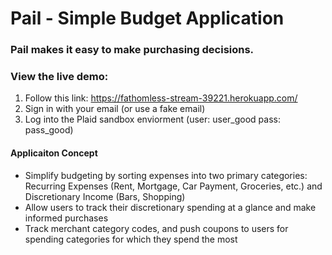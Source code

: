 # Pail - Simple Budget Application
### Pail makes it easy to make purchasing decisions. 
### View the live demo: 
1. Follow this link: https://fathomless-stream-39221.herokuapp.com/
1. Sign in with your email (or use a fake email) 
1. Log into the Plaid sandbox enviorment (user: user_good pass: pass_good)


#### Applicaiton Concept
* Simplify budgeting by sorting expenses into two primary categories: Recurring Expenses (Rent, Mortgage, Car Payment, Groceries, etc.) and Discretionary Income (Bars, Shopping)
* Allow users to track their discretionary spending at a glance and make informed purchases
* Track merchant category codes, and push coupons to users for spending categories for which they spend the most
